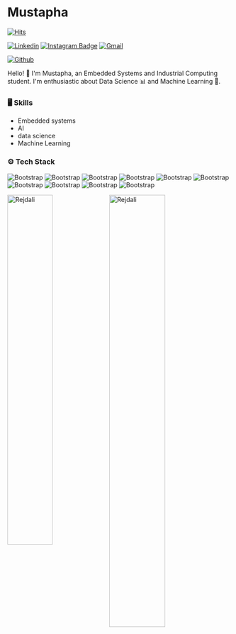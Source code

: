 # Mustapha

[![Hits](https://hits.seeyoufarm.com/api/count/incr/badge.svg?url=https%3A%2F%2Fgithub.com%2FRejdali%2FRejdali&count_bg=%2379C83D&title_bg=%23555555&icon=&icon_color=%23E7E7E7&title=Profile+Views&edge_flat=false)](https://hits.seeyoufarm.com)

[![Linkedin](https://img.shields.io/badge/-LinkedIn-blue?style=flat&logo=Linkedin&logoColor=white)](https://www.linkedin.com/in/https://www.linkedin.com/in/mustapha-rejdali-98177b284//)
[![Instagram Badge](https://img.shields.io/badge/-Instagram-purple?logo=instagram&logoColor=white&link=https://instagram.com/https://www.instagram.com/mustapharejdali//)](https://www.instagram.com/https://www.instagram.com/mustapharejdali/)
[![Gmail](https://img.shields.io/badge/-Gmail-c14438?style=flat&logo=Gmail&logoColor=white)](mailto:rejdali.mustapha@usmba.ac.ma)

[![Github](https://img.shields.io/github/followers/Rejdali?label=Follow&style=social)](https://github.com/Rejdali)

Hello! 👋 I'm Mustapha, an Embedded Systems and Industrial Computing student. I'm enthusiastic about Data Science 📊 and Machine Learning 🤖.

### 🖥 Skills

- Embedded systems
- AI
- data science
- Machine Learning
### ⚙️ Tech Stack

![Bootstrap](https://img.shields.io/badge/-Python-05122A?style=flat-square&logo=Python&color=353535) ![Bootstrap](https://img.shields.io/badge/-TensorFlow-05122A?style=flat-square&logo=TensorFlow&color=353535) ![Bootstrap](https://img.shields.io/badge/-Scikit%20Learn-05122A?style=flat-square&logo=Scikit-Learn&color=353535) ![Bootstrap](https://img.shields.io/badge/-MySQL-05122A?style=flat-square&logo=MySQL&color=353535) ![Bootstrap](https://img.shields.io/badge/-Pandas-05122A?style=flat-square&logo=Pandas&color=353535) ![Bootstrap](https://img.shields.io/badge/-Numpy-05122A?style=flat-square&logo=Numpy&color=353535) ![Bootstrap](https://img.shields.io/badge/-Matplotlib-05122A?style=flat-square&logo=Matplotlib&color=353535) ![Bootstrap](https://img.shields.io/badge/-Visual%20Studio%20Code-05122A?style=flat-square&logo=Visual-Studio-Code&color=353535) ![Bootstrap](https://img.shields.io/badge/-Google%20Colab-05122A?style=flat-square&logo=Google-Colab&color=353535) ![Bootstrap](https://img.shields.io/badge/-...-05122A?style=flat-square&logo=...&color=353535)

<div>
  <img width="45%" align="left" src="https://github-readme-stats.vercel.app/api/top-langs?username=Rejdali&show_icons=true&locale=en&layout=compact" alt="Rejdali" />
  <img width="50%"  src="https://github-readme-streak-stats.herokuapp.com/?user=Rejdali&" alt="Rejdali" />
</div>

